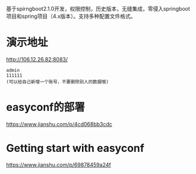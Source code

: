 基于spirngboot2.1.0开发，权限控制，历史版本，无缝集成，零侵入springboot项目和spring项目（4.x版本）。支持多种配置文件格式。

# 演示地址

http://106.12.26.82:8083/
```
admin
111111
(可以给自己新增一个账号，不要删除别人的数据哦)
```

# easyconf的部署
https://www.jianshu.com/p/4cd068bb3cdc

# Getting start with easyconf
https://www.jianshu.com/p/69878459a24f

